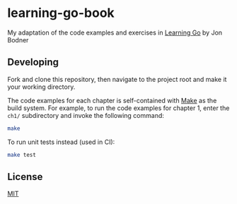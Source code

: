 # learning-go-book

My adaptation of the code examples and exercises in [Learning Go](https://learning-go-book.dev/) by Jon Bodner

## Developing

Fork and clone this repository, then navigate to the project root and make it your working directory.

The code examples for each chapter is self-contained with [Make](https://www.gnu.org/software/make/) as the build system. For example, to run the code examples for chapter 1, enter the `ch1/` subdirectory and invoke the following command:

```bash
make
```

To run unit tests instead \(used in CI\):

```bash
make test
```

## License

[MIT](./LICENSE)
